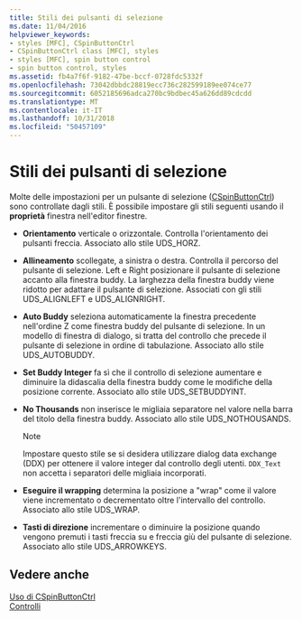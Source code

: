 ```yaml
---
title: Stili dei pulsanti di selezione
ms.date: 11/04/2016
helpviewer_keywords:
- styles [MFC], CSpinButtonCtrl
- CSpinButtonCtrl class [MFC], styles
- styles [MFC], spin button control
- spin button control, styles
ms.assetid: fb4a7f6f-9182-47be-bccf-0728fdc5332f
ms.openlocfilehash: 73042dbbdc28819ecc736c282599189ee074ce77
ms.sourcegitcommit: 6052185696adca270bc9bdbec45a626dd89cdcdd
ms.translationtype: MT
ms.contentlocale: it-IT
ms.lasthandoff: 10/31/2018
ms.locfileid: "50457109"
---
```

# <a name="spin-button-styles"></a>Stili dei pulsanti di selezione

Molte delle impostazioni per un pulsante di selezione ([CSpinButtonCtrl](../mfc/reference/cspinbuttonctrl-class.md)) sono controllate dagli stili. È possibile impostare gli stili seguenti usando il **proprietà** finestra nell'editor finestre.

- **Orientamento** verticale o orizzontale. Controlla l'orientamento dei pulsanti freccia. Associato allo stile UDS_HORZ.

- **Allineamento** scollegate, a sinistra o destra. Controlla il percorso del pulsante di selezione. Left e Right posizionare il pulsante di selezione accanto alla finestra buddy. La larghezza della finestra buddy viene ridotto per adattare il pulsante di selezione. Associati con gli stili UDS_ALIGNLEFT e UDS_ALIGNRIGHT.

- **Auto Buddy** seleziona automaticamente la finestra precedente nell'ordine Z come finestra buddy del pulsante di selezione. In un modello di finestra di dialogo, si tratta del controllo che precede il pulsante di selezione in ordine di tabulazione. Associato allo stile UDS_AUTOBUDDY.

- **Set Buddy Integer** fa sì che il controllo di selezione aumentare e diminuire la didascalia della finestra buddy come le modifiche della posizione corrente. Associato allo stile UDS_SETBUDDYINT.

- **No Thousands** non inserisce le migliaia separatore nel valore nella barra del titolo della finestra buddy. Associato allo stile UDS_NOTHOUSANDS.

    > [!NOTE]
    >  Impostare questo stile se si desidera utilizzare dialog data exchange (DDX) per ottenere il valore integer dal controllo degli utenti. `DDX_Text` non accetta i separatori delle migliaia incorporati.

- **Eseguire il wrapping** determina la posizione a "wrap" come il valore viene incrementato o decrementato oltre l'intervallo del controllo. Associato allo stile UDS_WRAP.

- **Tasti di direzione** incrementare o diminuire la posizione quando vengono premuti i tasti freccia su e freccia giù del pulsante di selezione. Associato allo stile UDS_ARROWKEYS.

## <a name="see-also"></a>Vedere anche

[Uso di CSpinButtonCtrl](../mfc/using-cspinbuttonctrl.md)<br/>
[Controlli](../mfc/controls-mfc.md)

